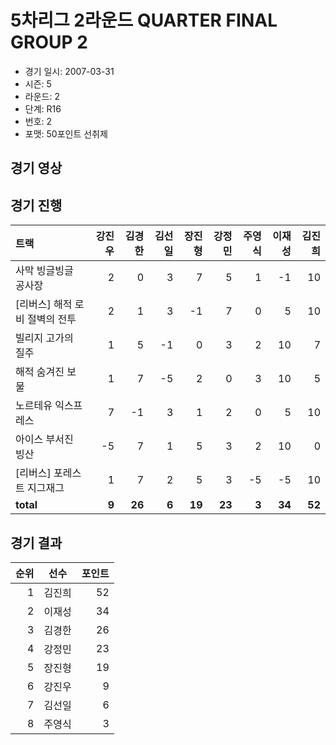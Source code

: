 # 5차리그 2라운드 QUARTER FINAL GROUP 2

- 경기 일시: 2007-03-31
- 시즌: 5
- 라운드: 2
- 단계: R16
- 번호: 2
- 포맷: 50포인트 선취제





## 경기 영상
## 경기 진행

| 트랙 | 강진우 | 김경한 | 김선일 | 장진형 | 강정민 | 주영식 | 이재성 | 김진희 |
|:---|---:|---:|---:|---:|---:|---:|---:|---:|
| 사막 빙글빙글 공사장 | 2 | 0 | 3 | 7 | 5 | 1 | -1 | 10 |
| [리버스] 해적 로비 절벽의 전투 | 2 | 1 | 3 | -1 | 7 | 0 | 5 | 10 |
| 빌리지 고가의 질주 | 1 | 5 | -1 | 0 | 3 | 2 | 10 | 7 |
| 해적 숨겨진 보물 | 1 | 7 | -5 | 2 | 0 | 3 | 10 | 5 |
| 노르테유 익스프레스 | 7 | -1 | 3 | 1 | 2 | 0 | 5 | 10 |
| 아이스 부서진 빙산 | -5 | 7 | 1 | 5 | 3 | 2 | 10 | 0 |
| [리버스] 포레스트 지그재그 | 1 | 7 | 2 | 5 | 3 | -5 | -5 | 10 |
| __total__ | __9__ | __26__ | __6__ | __19__ | __23__ | __3__ | __34__ | __52__ |




## 경기 결과

| 순위 | 선수 | 포인트 |
|---:|:---:|---:|
| 1 | 김진희 | 52 |
| 2 | 이재성 | 34 |
| 3 | 김경한 | 26 |
| 4 | 강정민 | 23 |
| 5 | 장진형 | 19 |
| 6 | 강진우 | 9 |
| 7 | 김선일 | 6 |
| 8 | 주영식 | 3 |

